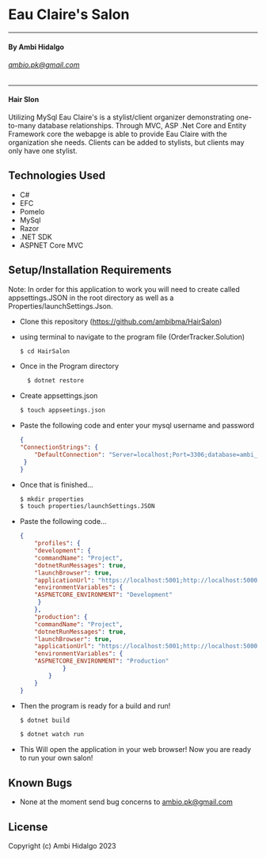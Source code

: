 
# Eau Claire's Salon

---
#### By Ambi Hidalgo
###### ambio.pk@gmail.com
---

####  Hair Slon
Utilizing MySql Eau Claire's is a stylist/client organizer demonstrating one-to-many database relationships. Through MVC, ASP .Net Core and Entity Framework core the webapge is able to provide Eau Claire with the organization she needs. Clients can be added to stylists, but clients may only have one stylist.
## Technologies Used
* C#
* EFC
* Pomelo
* MySql
* Razor
* .NET SDK
* ASPNET Core MVC


## Setup/Installation Requirements
Note: In order for this application to work you will need to create called appsettings.JSON in the root directory as well as a Properties/launchSettings.Json.
* Clone this repository (https://github.com/ambibma/HairSalon)
* using terminal to navigate to the program file (OrderTracker.Solution)
     ```bash
    $ cd HairSalon
    ```
* Once in the Program directory
  ```bash
    $ dotnet restore
    ```
* Create appsettings.json
    ```bash
    $ touch appseetings.json
    ```
* Paste the following code and enter your mysql username and password
    ```JSON
    {
    "ConnectionStrings": {
        "DefaultConnection": "Server=localhost;Port=3306;database=ambi_hidalgo;uid=[YOUR USERNAME];pwd=[YOUR PASSWORD];"
     }
    }
    ```
* Once that is finished...
   ```bash
   $ mkdir properties
   $ touch properties/launchSettings.JSON
   ```
* Paste the following code...
    ```JSON
    {
        "profiles": {
        "development": {
        "commandName": "Project",
        "dotnetRunMessages": true,
        "launchBrowser": true,
        "applicationUrl": "https://localhost:5001;http://localhost:5000",
        "environmentVariables": {
        "ASPNETCORE_ENVIRONMENT": "Development"
         }
        },
        "production": {
        "commandName": "Project",
        "dotnetRunMessages": true,
        "launchBrowser": true,
        "applicationUrl": "https://localhost:5001;http://localhost:5000",
        "environmentVariables": {
        "ASPNETCORE_ENVIRONMENT": "Production"
                }
            }
        }
    }
    ```
* Then the program is ready for a build and run!
    
    ```bash
    $ dotnet build
    ```

     ```bash
    $ dotnet watch run
    ```
* This Will open the application in your web browser! Now you are ready to run your own salon!

## Known Bugs

* None at the moment
send bug concerns to ambio.pk@gmail.com

## License


Copyright (c) Ambi Hidalgo 2023